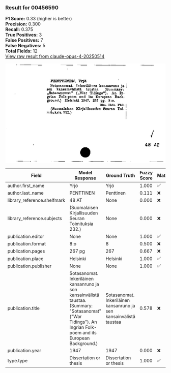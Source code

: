 ### Result for 00456590
**F1 Score:** 0.33 (higher is better)<br>**Precision:** 0.300<br>**Recall:** 0.375<br>**True Positives:** 3<br>**False Positives:** 7<br>**False Negatives:** 5<br>**Total Fields:** 12<br>[View raw result from claude-opus-4-20250514](https://github.com/RISE-UNIBAS/humanities_data_benchmark/blob/main/results/2025-10-01/T0147/request_T0147_00456590.json)

<img src="https://github.com/RISE-UNIBAS/humanities_data_benchmark/blob/main/benchmarks/zettelkatalog/images/00456590.jpg?raw=true" alt="00456590" width="600px">

| Field | Model Response | Ground Truth | Fuzzy Score | Match |
|-------|----------------|--------------|-------------|-------|
| author.first_name | Yrjö | Yrjö | 1.000 | ✅ |
| author.last_name | PENTTINEN | Penttinen | 0.111 | ❌ |
| library_reference.shelfmark | 48 AT | None | 0.000 | ❌ |
| library_reference.subjects | (Suomalaisen Kirjallisuuden Seuran Toimituksia 232.) | None | 0.000 | ❌ |
| publication.editor | None | None | 1.000 | ✅ |
| publication.format | 8:o | 8 | 0.500 | ❌ |
| publication.pages | 267 pg | 267 | 0.667 | ❌ |
| publication.place | Helsinki | Helsinki | 1.000 | ✅ |
| publication.publisher | None | None | 1.000 | ✅ |
| publication.title | Sotasanomat. Inkeriläinen kansanruno ja son kansainvälistä taustaa. (Summary: "Sotasanomat" ("War Tidings"). An Ingrian Folk-poem and its European Background.) | Sotasanomat. Inkeriläinen kansanruno ja sen kansainvälistä taustaa | 0.578 | ❌ |
| publication.year | 1947 | 1947 | 0.000 | ❌ |
| type.type | Dissertation or thesis | Dissertation or thesis | 1.000 | ✅ |
